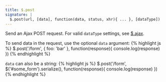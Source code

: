 ```yaml
---
title: $.post
signature: |
  $.post(url, [data], function(data, status, xhr){ ... }, [dataType])
---
```


Send an Ajax POST request. For valid `dataType` settings, see <a href="#$.ajax">$.ajax</a>.

To send data in the request, use the optional `data` argument:
{% highlight js %}
$.post('/form', { foo: 'bar' }, function(response){ 
  console.log(response)
})
{% endhighlight %}

`data` can also be a string:
{% highlight js %}
$.post('/form', $('#some_form').serialize(), function(response){ 
  console.log(response)
})
{% endhighlight %}